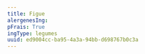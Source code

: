 ```yaml
---
title: Figue
alergenesIng:
pFrais: True
ingType: legumes
uuid: ed9004cc-ba95-4a3a-94bb-d698767b0c3a
---
```

